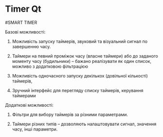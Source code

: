 # Timer Qt
 
#SMART TIMER

Базові можливості:

1. Можливість запуску таймерів, звуковий та візуальний сигнал по завершенню часу.

2. Таймери на певний проміжок часу (власне таймери) або до заданого моменту часу (будильники) – бажано реалізувати як один список, можливо з додатковою фільтрацією

3. Можливість одночасного запуску декількох (довільної кількості) таймерів,

4. Зручний інтерфейс для перегляду списку таймерів, керування таймерами

Додаткові можливості:

1. Фільтри для вибору таймерів за різними параметрами.

2. Таймери різних типів – дозволяють налаштовувати сигнал, значення часу, інші
параметри.